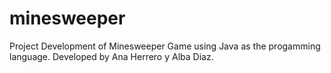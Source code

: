 # minesweeper
Project Development of Minesweeper Game using Java as the progamming language.
Developed by Ana Herrero y Alba Diaz.
